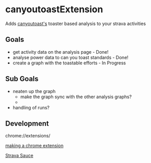 # canyoutoastExtension
Adds [canyoutoast's](https://canyoutoast.com) toaster based analysis to your strava activities

## Goals
- get activity data on the analysis page - Done!
- analyse power data to can you toast standards - Done!
- create a graph with the toastable efforts - In Progress

## Sub Goals
- neaten up the graph
  - make the graph sync with the other analysis graphs?
  - 
- handling of runs?

## Development

chrome://extensions/

[making a chrome extension](https://developer.chrome.com/docs/extensions/get-started/tutorial/hello-world#overview)

[Strava Sauce](https://www.sauce.llc/#about)